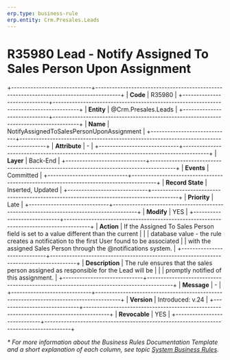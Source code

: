 ```yaml
---
erp.type: business-rule
erp.entity: Crm.Presales.Leads
---
```


# R35980 Lead - Notify Assigned To Sales Person Upon Assignment
+-----------------------------+---------------------------------------------------------------------------------------+
| **Code**                    | R35980                                                                                |
+-----------------------------+---------------------------------------------------------------------------------------+
| **Entity**                  | @Crm.Presales.Leads                                                                   |
+-----------------------------+---------------------------------------------------------------------------------------+
| **Name**                    | NotifyAssignedToSalesPersonUponAssignment                                             |
+-----------------------------+---------------------------------------------------------------------------------------+
| **Attribute**               | \-                                                                                    |
+-----------------------------+---------------------------------------------------------------------------------------+
| **Layer**                   | Back-End                                                                              |
+-----------------------------+---------------------------------------------------------------------------------------+
| **Events**                  | Committed                                                                             |
+-----------------------------+---------------------------------------------------------------------------------------+
| **Record State**            | Inserted, Updated                                                                     |
+-----------------------------+---------------------------------------------------------------------------------------+
| **Priority**                | Late                                                                                  |
+-----------------------------+---------------------------------------------------------------------------------------+
| **Modify**                  | YES                                                                                   |
+-----------------------------+---------------------------------------------------------------------------------------+
| **Action**                  | If the Assigned To Sales Person field is set to a value different than the current    |
|                             | database value - the rule creates a notification to the first User found to be associated
|                             | with the assigned Sales Person through the @notifications system.                     |
+-----------------------------+---------------------------------------------------------------------------------------+
| **Description**             | The rule ensures that the sales person assigned as responsible for the Lead will be   |
|                             | promptly notified of this assignment.                                                 |
+-----------------------------+---------------------------------------------------------------------------------------+
| **Message**                 | \-                                                                                    |
+-----------------------------+---------------------------------------------------------------------------------------+
| **Version**                 | Introduced: v.24                                                                      |
+-----------------------------+---------------------------------------------------------------------------------------+
| **Revocable**               | YES                                                                                   |
+-----------------------------+---------------------------------------------------------------------------------------+

*\* For more information about the Business Rules Documentation Template and a short explanation of each column, see
topic [System Business Rules](../templates/template-description-system-business-rules.md).*
